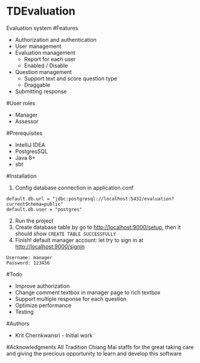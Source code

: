 # TDEvaluation
Evaluation system
#Features

- Authorization and authentication
- User management
- Evaluation management
	 - Report for each user
	 - Enabled / Disable
- Question management
	- Support text and score question type
	- Draggable
- Submitting response

#User roles
- Manager
- Assessor

#Prerequisites
- IntelliJ IDEA
- PostgresSQL
- Java 8+
- sbt

#Installation
1. Config database connection in application.conf
```
default.db.url = "jdbc:postgresql://localhost:5432/evaluation?currentSchema=public"
default.db.user = "postgres"
```
2. Run the project
3. Create database table by go to [http://localhost:9000/setup](http://localhost:9000/setup "http://localhost:9000/setup"), then it should show
`CREATE TABLE SUCCESSFULLY`
4. Finish! default manager account: let try to sign in at [http://localhost:9000/signin](http://localhost:9000/signin "http://localhost:9000/signin")
```
Username: manager
Password: 123456
```

#Todo
- Improve authorization
- Change comment textbox in manager page to rich textbox
- Support multiple response for each question
- Optimize performance
- Testing

#Authors
- Krit Chernkwansri - Initial work

#Acknowledgments
All Tradition Chiang Mai staffs for the great taking care and giving the precious opportunity to learn and develop this software